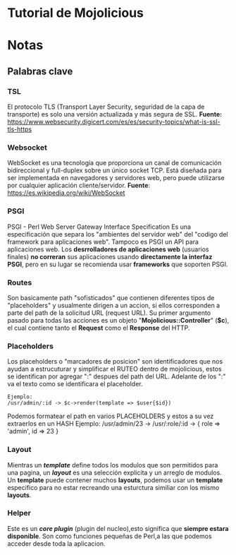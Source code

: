 # Tutorial de Mojolicious

# Notas
## Palabras clave
### TSL
El protocolo TLS (Transport Layer Security, seguridad de la capa de transporte) es solo una versión actualizada y más segura de SSL.
**Fuente:** https://www.websecurity.digicert.com/es/es/security-topics/what-is-ssl-tls-https

### Websocket
WebSocket es una tecnología que proporciona un canal de comunicación bidireccional y full-duplex sobre un único socket TCP. Está diseñada para ser implementada en navegadores y servidores web, pero puede utilizarse por cualquier aplicación cliente/servidor.
**Fuente**: https://es.wikipedia.org/wiki/WebSocket

### PSGI
PSGI - Perl Web Server Gateway Interface Specification
Es una especificación que separa los "ambientes del servidor web" del "codigo del framework para aplicaciones web". Tampoco es PSGI un API para aplicaciones web. Los **desrrolladores de aplicaciones web** (usuarios finales) **no correran** sus aplicaciones usando **directamente la interfaz PSGI**, pero en su lugar se recomienda usar **frameworks** que soporten PSGI.

### Routes
Son basicamente path "sofisticados" que contienen diferentes tipos de "placeholders" y usualmente dirigen a un accion, si ellos corresponden a parte del path de la solicitud URL (request URL). Su primer argumento pasado para todas las acciones es un objeto "**Mojolicious::Controller**" (**$c**), el cual contiene tanto el **Request** como el **Response** del HTTP.

### Placeholders
Los placeholders o "marcadores de posicion" son identificadores que nos ayudan a estrucuturar y simplificar el RUTEO dentro
de mojolicious, estos se identifican por agregar ":" despues del path del URL. Adelante de los ":" va el texto como se identificara el placeholder.

    Ejemplo:
    /usr/admin/:id -> $c->render(template => $user{$id})

Podemos formatear el path en varios PLACEHOLDERS y estos a su vez extraerlos en un HASH
    Ejemplo:
    /usr/admin/23 -> /usr/:role/:id -> { role => 'admin', id => 23 }

### Layout
Mientras un ***template*** define todos los modulos que son permitidos para una pagina, un ***layout*** es una selección explicita y un arreglo de modulos. Un **template** puede contener muchos **layouts**, podemos usar un **template** especifico para no estar recreando una esturctura similiar con los mismo **layouts**.

### Helper
Este es un ***core plugin*** (plugin del nucleo),esto significa que **siempre estara disponible**.
Son como funciones pequeñas de Perl,a las que podemos acceder desde toda la aplicacion.